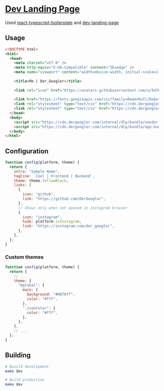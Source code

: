[website]: https://dergoogler.com
[rtb]: https://github.com/DerGoogler/react-typescript-boilerplate
[dlp]: https://github.com/flexdinesh/dev-landing-page

# [Dev Landing Page][website]

Used [react-typescript-boilerplate][rtb] and [dev-landing-page][dlp]

## Usage

<!-- prettier-ignore -->
```html
<!DOCTYPE html>
<html>
  <head>
    <meta charset="utf-8" />
    <meta http-equiv="X-UA-Compatible" content="IE=edge" />
    <meta name="viewport" content="width=device-width, initial-scale=1.0" />
  
    <title>Me | Der_Googler</title>
  
    <link rel="icon" href="https://avatars.githubusercontent.com/u/54764558?v=4" type="image/png" />
  
    <link href="https://fonts.googleapis.com/css?family=Reem+Kufi|Roboto:300" rel="stylesheet">
    <link rel="stylesheet" type="text/css" href="https://cdn.dergoogler.com/internal/dlp/bundle/vendor.bundle.css" />
    <link rel="stylesheet" type="text/css" href="https://cdn.dergoogler.com/internal/dlp/bundle/app.bundle.css" />
  </head>
  <body>
    <script src="https://cdn.dergoogler.com/internal/dlp/bundle/vendor.bundle.js"></script>
    <script src="https://cdn.dergoogler.com/internal/dlp/bundle/app.bundle.js"></script>
  </body>
</html>
```

## Configuration

```js
function config(platform, theme) {
  return {
    intro: "Sample Name",
    tagline: `Cool | Frontend | Backend`,
    theme: theme.YellowBlack,
    links: [
      {
        icon: "github",
        link: "https://github.com/DerGoogler",
      },
      // Shows only when not opened in Instagram browser
      {
        icon: "instagram",
        hide: platform.isInstagram,
        link: "https://instagram.com/der_googler",
      },
    ],
  };
}
```

### Custom themes

```js
function config(platform, theme) {
  return {
    // ...
    theme: {
      "@global": {
        main: {
          background: "#0076ff",
          color: "#fff",
        },
        ".iconColor": {
          color: "#fff",
        },
      },
    },
    // ...
  };
}
```

## Building

```bash
# Buuild development
make dev

# Build production
make dev
```
